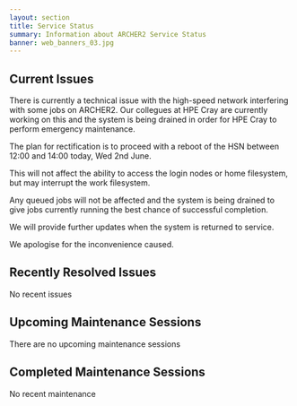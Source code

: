 ```yaml
---
layout: section
title: Service Status
summary: Information about ARCHER2 Service Status
banner: web_banners_03.jpg
---
```



## Current Issues

There is currently a technical issue with the high-speed network interfering with some jobs on ARCHER2.  Our collegues at HPE Cray are currently working on this and the system is being drained in order for HPE Cray to perform emergency maintenance. 

The plan for rectification is to proceed with a reboot of the HSN between 12:00 and 14:00 today, Wed 2nd June.

This will not affect the ability to access the login nodes or home filesystem, but may interrupt the work filesystem.  

Any queued jobs will not be affected and the system is being drained to give jobs currently running the best chance of successful completion.

We will provide further updates when the system is returned to service.

We apologise for the inconvenience caused.

## Recently Resolved Issues

No recent issues


## Upcoming Maintenance Sessions

There are no upcoming maintenance sessions


## Completed Maintenance Sessions

No recent maintenance
